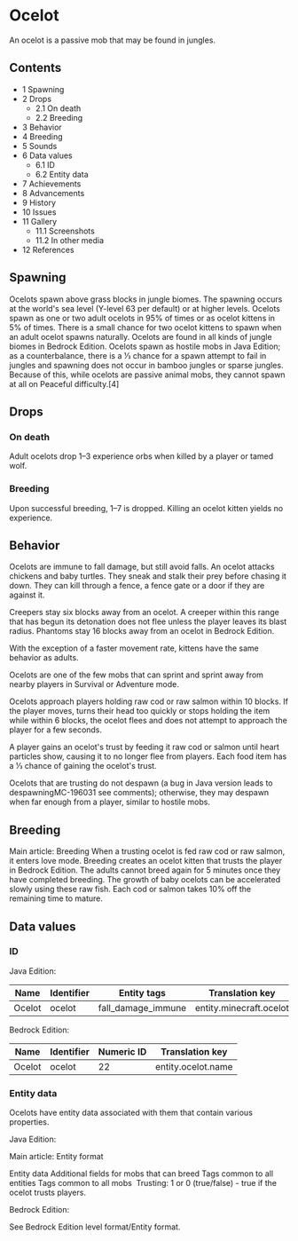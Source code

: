 # Ocelot
 An ocelot is a passive mob that may be found in jungles.

## Contents
- 1 Spawning
- 2 Drops
	- 2.1 On death
	- 2.2 Breeding
- 3 Behavior
- 4 Breeding
- 5 Sounds
- 6 Data values
	- 6.1 ID
	- 6.2 Entity data
- 7 Achievements
- 8 Advancements
- 9 History
- 10 Issues
- 11 Gallery
	- 11.1 Screenshots
	- 11.2 In other media
- 12 References

## Spawning
Ocelots spawn above grass blocks in jungle biomes. The spawning occurs at the world's sea level (Y-level 63 per default) or at higher levels. Ocelots spawn as one or two adult ocelots in 95% of times or as ocelot kittens in 5% of times. There is a small chance for two ocelot kittens to spawn when an adult ocelot spawns naturally. Ocelots are found in all kinds of jungle biomes in Bedrock Edition. Ocelots spawn as hostile mobs in Java Edition; as a counterbalance, there is a 1⁄3 chance for a spawn attempt to fail in jungles and spawning does not occur in bamboo jungles or sparse jungles. Because of this, while ocelots are passive animal mobs, they cannot spawn at all on Peaceful difficulty.[4]

## Drops
### On death
Adult ocelots drop 1–3 experience orbs when killed by a player or tamed wolf. 

### Breeding
Upon successful breeding, 1–7 is dropped. Killing an ocelot kitten yields no experience.

## Behavior
Ocelots are immune to fall damage, but still avoid falls. An ocelot attacks chickens and baby turtles. They sneak and stalk their prey before chasing it down. They can kill through a fence, a fence gate or a door if they are against it.

Creepers stay six blocks away from an ocelot. A creeper within this range that has begun its detonation does not flee unless the player leaves its blast radius. Phantoms stay 16 blocks away from an ocelot in Bedrock Edition.

With the exception of a faster movement rate, kittens have the same behavior as adults.


Ocelots are one of the few mobs that can sprint and sprint away from nearby players in Survival or Adventure mode.

Ocelots approach players holding raw cod or raw salmon within 10 blocks. If the player moves, turns their head too quickly or stops holding the item while within 6 blocks, the ocelot flees and does not attempt to approach the player for a few seconds.

A player gains an ocelot's trust by feeding it raw cod or salmon until heart particles show, causing it to no longer flee from players. Each food item has a 1⁄3 chance of gaining the ocelot's trust.

Ocelots that are trusting do not despawn (a bug in Java version leads to despawningMC-196031 see comments); otherwise, they may despawn when far enough from a player, similar to hostile mobs.

## Breeding
Main article: Breeding
When a trusting ocelot is fed raw cod or raw salmon, it enters love mode. Breeding creates an ocelot kitten that trusts the player in Bedrock Edition. The adults cannot breed again for 5 minutes once they have completed breeding. The growth of baby ocelots can be accelerated slowly using these raw fish. Each cod or salmon takes 10% off the remaining time to mature.

## Data values
### ID
Java Edition:

| Name   | Identifier | Entity tags        | Translation key         |
|--------|------------|--------------------|-------------------------|
| Ocelot | ocelot     | fall_damage_immune | entity.minecraft.ocelot |

Bedrock Edition:

| Name   | Identifier | Numeric ID | Translation key    |
|--------|------------|------------|--------------------|
| Ocelot | ocelot     | 22         | entity.ocelot.name |

### Entity data
Ocelots have entity data associated with them that contain various properties.

Java Edition:

Main article: Entity format

 Entity data
Additional fields for mobs that can breed
Tags common to all entities
Tags common to all mobs
 Trusting: 1 or 0 (true/false) - true if the ocelot trusts players.

Bedrock Edition:

See Bedrock Edition level format/Entity format.

